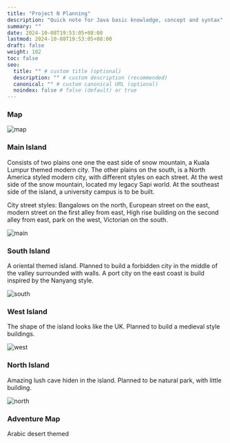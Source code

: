 ```yaml
---
title: "Project N Planning"
description: "Quick note for Java basic knowledge, concept and syntax"
summary: ""
date: 2024-10-08T19:53:05+08:00
lastmod: 2024-10-08T19:53:05+08:00
draft: false
weight: 102
toc: false
seo:
  title: "" # custom title (optional)
  description: "" # custom description (recommended)
  canonical: "" # custom canonical URL (optional)
  noindex: false # false (default) or true
---
```


### Map

![map](images/minecraft/planning/wholemap1.png)

### Main Island

Consists of two plains one one the east side of snow mountain, a Kuala Lumpur themed modern city. The other plains on the south, is a North America styled modern city, with different styles on each street. At the west side of the snow mountain, located my legacy Sapi world. At the southeast side of the island, a university campus is to be built.

City street styles: Bangalows on the north, European street on the east, modern street on the first alley from east, High rise building on the second alley from east, park on the west, Victorian on the south.

![main](images/minecraft/planning/main_island.png)

### South Island

A oriental themed island. Planned to build a forbidden city in the middle of the valley surrounded with walls. A port city on the east coast is build inspired by the Nanyang style.

![south](images/minecraft/planning/south_island.png)

### West Island

The shape of the island looks like the UK. Planned to build a medieval style buildings.

![west](images/minecraft/planning/west_island.png)

### North Island

Amazing lush cave hiden in the island. Planned to be natural park, with little building.

![north](images/minecraft/planning/north_island.png)


### Adventure Map

Arabic desert themed
